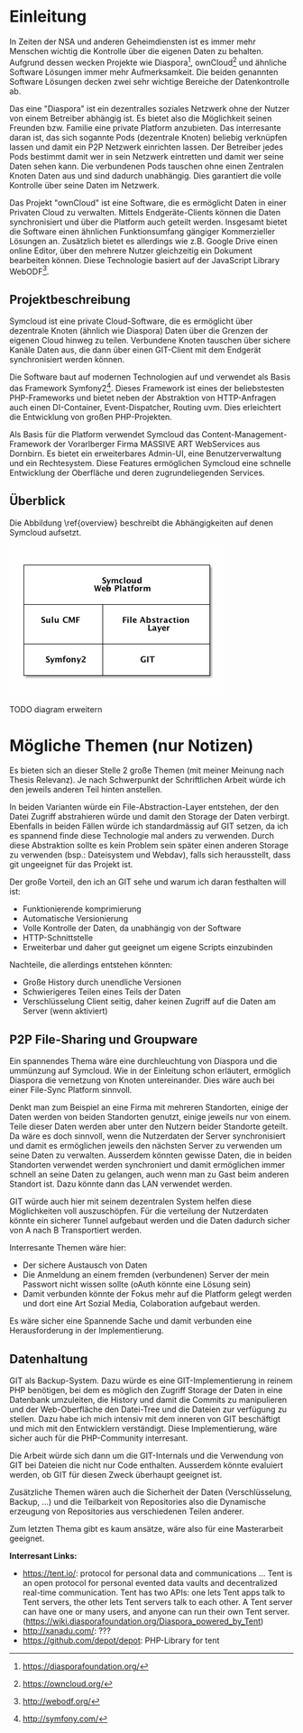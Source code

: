 # Einleitung

In Zeiten der NSA und anderen Geheimdiensten ist es immer mehr Menschen wichtig die Kontrolle über die eigenen Daten
zu behalten. Aufgrund dessen wecken Projekte wie Diaspora[^1], ownCloud[^2] und ähnliche Software Lösungen immer mehr
Aufmerksamkeit. Die beiden genannten Software Lösungen decken zwei sehr wichtige Bereiche der Datenkontrolle ab.

Das eine "Diaspora" ist ein dezentralles soziales Netzwerk ohne der Nutzer von einem Betreiber abhängig ist. Es bietet
also die Möglichkeit seinen Freunden bzw. Familie eine private Platform anzubieten. Das interresante daran ist, das
sich sogannte Pods (dezentrale Knoten) beliebig verknüpfen lassen und damit ein P2P Netzwerk einrichten lassen. Der
Betreiber jedes Pods bestimmt damit wer in sein Netzwerk eintretten und damit wer seine Daten sehen kann. Die
verbundenen Pods tauschen ohne einen Zentralen Knoten Daten aus und sind dadurch unabhängig. Dies garantiert die volle
Kontrolle über seine Daten im Netzwerk.

Das Projekt "ownCloud" ist eine Software, die es ermöglicht Daten in einer Privaten Cloud zu verwalten. Mittels
Endgeräte-Clients können die Daten synchronisiert und über die Platform auch geteilt werden. Insgesamt bietet die
Software einen ähnlichen Funktionsumfang gängiger Kommerzieller Lösungen an. Zusätzlich bietet es allerdings
wie z.B. Google Drive einen online Editor, über den mehrere Nutzer gleichzeitig ein Dokument bearbeiten können.
Diese Technologie basiert auf der JavaScript Library WebODF[^3].

## Projektbeschreibung

Symcloud ist eine private Cloud-Software, die es ermöglicht über dezentrale Knoten (ähnlich wie Diaspora) Daten
über die Grenzen der eigenen Cloud hinweg zu teilen. Verbundene Knoten tauschen über sichere Kanäle Daten aus, die
dann über einen GIT-Client mit dem Endgerät synchronisiert werden können.

Die Software baut auf modernen Technologien auf und verwendet als Basis das Framework Symfony2[^4]. Dieses Framework
ist eines der beliebstesten PHP-Frameworks und bietet neben der Abstraktion von HTTP-Anfragen auch einen DI-Container,
Event-Dispatcher, Routing uvm. Dies erleichtert die Entwicklung von großen PHP-Projekten.

Als Basis für die Platform verwendet Symcloud das Content-Management-Framework der Vorarlberger Firma MASSIVE ART
WebServices aus Dornbirn. Es bietet ein erweiterbares Admin-UI, eine Benutzerverwaltung und ein Rechtesystem. Diese
Features ermöglichen Symcloud eine schnelle Entwicklung der Oberfläche und deren zugrundeliegenden Services.

## Überblick

Die Abbildung \ref{overview} beschreibt die Abhängigkeiten auf denen Symcloud aufsetzt.

![Überblick über die Komponenten\label{overview}](diagrams/overview.png)

TODO diagram erweitern

# Mögliche Themen (nur Notizen)

Es bieten sich an dieser Stelle 2 große Themen (mit meiner Meinung nach Thesis Relevanz). Je nach Schwerpunkt der
Schriftlichen Arbeit würde ich den jeweils anderen Teil hinten anstellen.

In beiden Varianten würde ein File-Abstraction-Layer entstehen, der den Datei Zugriff abstrahieren würde und damit
den Storage der Daten verbirgt. Ebenfalls in beiden Fällen würde ich standardmässig auf GIT setzen, da ich es spannend
finde diese Technologie mal anders zu verwenden. Durch diese Abstraktion sollte es kein Problem sein später einen
anderen Storage zu verwenden (bsp.: Dateisystem und Webdav), falls sich herausstellt, dass git ungeeignet für das
Projekt ist.

Der große Vorteil, den ich an GIT sehe und warum ich daran festhalten will ist:

* Funktionierende komprimierung
* Automatische Versionierung
* Volle Kontrolle der Daten, da unabhängig von der Software
* HTTP-Schnittstelle
* Erweiterbar und daher gut geeignet um eigene Scripts einzubinden

Nachteile, die allerdings entstehen könnten:

* Große History durch unendliche Versionen
* Schwierigeres Teilen eines Teils der Daten
* Verschlüsselung Client seitig, daher keinen Zugriff auf die Daten am Server (wenn aktiviert)

## P2P File-Sharing und Groupware

Ein spannendes Thema wäre eine durchleuchtung von Diaspora und die ummünzung auf Symcloud. Wie in der Einleitung schon
erläutert, ermöglich Diaspora die vernetzung von Knoten untereinander. Dies wäre auch bei einer File-Sync Platform
sinnvoll.

Denkt man zum Beispiel an eine Firma mit mehreren Standorten, einige der Daten werden von beiden Standorten genutzt,
einige jeweils nur von einem. Teile dieser Daten werden aber unter den Nutzern beider Standorte geteilt. Da wäre es
doch sinnvoll, wenn die Nutzerdaten der Server synchronisiert und damit es ermöglichen jeweils den nächsten Server
zu verwenden um seine Daten zu verwalten. Ausserdem könnten gewisse Daten, die in beiden Standorten verwendet werden
synchroniert und damit ermöglichen immer schnell an seine Daten zu gelangen, auch wenn man zu Gast beim anderen
Standort ist. Dazu könnte dann das LAN verwendet werden.

GIT würde auch hier mit seinem dezentralen System helfen diese Möglichkeiten voll auszuschöpfen. Für die verteilung der
Nutzerdaten könnte ein sicherer Tunnel aufgebaut werden und die Daten dadurch sicher von A nach B Transportiert werden.

Interresante Themen wäre hier:

* Der sichere Austausch von Daten
* Die Anmeldung an einem fremden (verbundenen) Server der mein Passwort nicht wissen sollte (oAuth könnte eine Lösung
  sein)
* Damit verbunden könnte der Fokus mehr auf die Platform gelegt werden und dort eine Art Sozial Media, Colaboration
  aufgebaut werden.

Es wäre sicher eine Spannende Sache und damit verbunden eine Herausforderung in der Implementierung. 

## Datenhaltung

GIT als Backup-System. Dazu würde es eine GIT-Implementierung in reinem PHP benötigen, bei dem es möglich den Zugriff
Storage der Daten in eine Datenbank umzuleiten, die History und damit die Commits zu manipulieren und der Web-Oberfläche
den Datei-Tree und die Dateien zur verfügung zu stellen. Dazu habe ich mich intensiv mit dem inneren von GIT beschäftigt
und mich mit den Entwicklern verständigt. Diese Implementierung, wäre sicher auch für die PHP-Community interresant.

Die Arbeit würde sich dann um die GIT-Internals und die Verwendung von GIT bei Dateien die nicht nur Code enthalten.
Ausserdem könnte evaluiert werden, ob GIT für diesen Zweck überhaupt geeignet ist.

Zusätzliche Themen wären auch die Sicherheit der Daten (Verschlüsselung, Backup, ...) und die Teilbarkeit von
Repositories also die Dynamische erzeugung von Repositories aus verschiedenen Teilen anderer.

Zum letzten Thema gibt es kaum ansätze, wäre also für eine Masterarbeit geeignet.

__Interresant Links:__

* <https://tent.io/>: protocol for personal data and communications ... Tent is an open protocol for personal evented data vaults and decentralized real-time communication. Tent has two APIs: one lets Tent apps talk to Tent servers, the other lets Tent servers talk to each other. A Tent server can have one or many users, and anyone can run their own Tent server. (<https://wiki.diasporafoundation.org/Diaspora_powered_by_Tent>)
* <http://xanadu.com/>: ???
* <https://github.com/depot/depot>: PHP-Library for tent
[^1]: <https://diasporafoundation.org/>
[^2]: <https://owncloud.org/>
[^3]: <http://webodf.org/>
[^4]: <http://symfony.com/>
